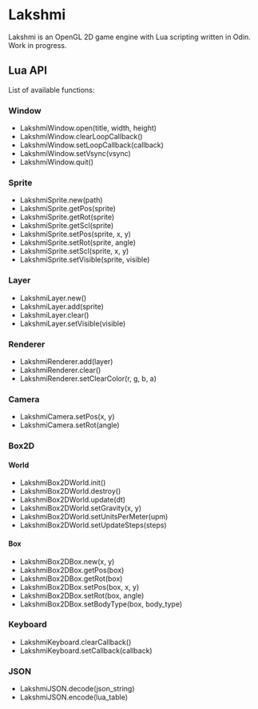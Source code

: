 # Lakshmi

Lakshmi is an OpenGL 2D game engine with Lua scripting written in Odin. Work in progress.

## Lua API

List of available functions:

### Window

* LakshmiWindow.open(title, width, height)
* LakshmiWindow.clearLoopCallback()
* LakshmiWindow.setLoopCallback(callback)
* LakshmiWindow.setVsync(vsync)
* LakshmiWindow.quit()

### Sprite

* LakshmiSprite.new(path)
* LakshmiSprite.getPos(sprite)
* LakshmiSprite.getRot(sprite)
* LakshmiSprite.getScl(sprite)
* LakshmiSprite.setPos(sprite, x, y)
* LakshmiSprite.setRot(sprite, angle)
* LakshmiSprite.setScl(sprite, x, y)
* LakshmiSprite.setVisible(sprite, visible)

### Layer

* LakshmiLayer.new()
* LakshmiLayer.add(sprite)
* LakshmiLayer.clear()
* LakshmiLayer.setVisible(visible)

### Renderer

* LakshmiRenderer.add(layer)
* LakshmiRenderer.clear()
* LakshmiRenderer.setClearColor(r, g, b, a)

### Camera

* LakshmiCamera.setPos(x, y)
* LakshmiCamera.setRot(angle)

### Box2D

#### World

* LakshmiBox2DWorld.init()
* LakshmiBox2DWorld.destroy()
* LakshmiBox2DWorld.update(dt)
* LakshmiBox2DWorld.setGravity(x, y)
* LakshmiBox2DWorld.setUnitsPerMeter(upm)
* LakshmiBox2DWorld.setUpdateSteps(steps)

#### Box

* LakshmiBox2DBox.new(x, y)
* LakshmiBox2DBox.getPos(box)
* LakshmiBox2DBox.getRot(box)
* LakshmiBox2DBox.setPos(box, x, y)
* LakshmiBox2DBox.setRot(box, angle)
* LakshmiBox2DBox.setBodyType(box, body_type)

### Keyboard

* LakshmiKeyboard.clearCallback()
* LakshmiKeyboard.setCallback(callback)

### JSON

* LakshmiJSON.decode(json_string)
* LakshmiJSON.encode(lua_table)
